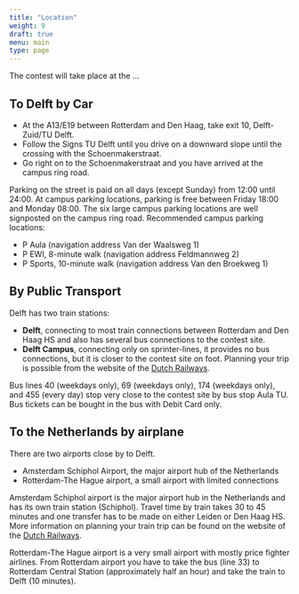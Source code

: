 ```yaml
---
title: "Location"
weight: 9
draft: true
menu: main
type: page
---
```

The contest will take place at the ...


## To Delft by Car

* At the A13/E19 between Rotterdam and Den Haag, take exit 10, Delft-Zuid/TU Delft.
* Follow the Signs TU Delft until you drive on a downward slope until the crossing with the Schoenmakerstraat.
* Go right on to the Schoenmakerstraat and you have arrived at the campus ring road.

Parking on the street is paid on all days (except Sunday) from 12:00 until 24:00.
At campus parking locations, parking is free between Friday 18:00 and Monday 08:00.
The six large campus parking locations are well signposted on the campus ring road.
Recommended campus parking locations:

* P Aula (navigation address Van der Waalsweg 1)
* P EWI, 8-minute walk (navigation address Feldmannweg 2)
* P Sports, 10-minute walk (navigation address Van den Broekweg 1)


## By Public Transport
Delft has two train stations:

* **Delft**, connecting to most train connections between Rotterdam and Den Haag HS and also has several bus connections to the contest site.
* **Delft Campus**, connecting only on sprinter-lines, it provides no bus connections, but it is closer to the contest site on foot.
Planning your trip is possible from the website of the [Dutch Railways](https://www.ns.nl/en/travel-information).

Bus lines 40 (weekdays only), 69 (weekdays only), 174 (weekdays only), and 455 (every day) stop very close to the contest site by bus stop Aula TU.
Bus tickets can be bought in the bus with Debit Card only.

## To the Netherlands by airplane
There are two airports close by to Delft.

* Amsterdam Schiphol Airport, the major airport hub of the Netherlands
* Rotterdam-The Hague airport, a small airport with limited connections

Amsterdam Schiphol airport is the major airport hub in the Netherlands and has its own train station (Schiphol).
Travel time by train takes 30 to 45 minutes and one transfer has to be made on either Leiden or Den Haag HS.
More information on planning your train trip can be found on the website of the  [Dutch Railways](https://www.ns.nl/en/travel-information).

Rotterdam-The Hague airport is a very small airport with mostly price fighter airlines.
From Rotterdam airport you have to take the bus (line 33) to Rotterdam Central Station (approximately half an hour) and
take the train to Delft (10 minutes).
